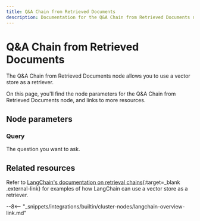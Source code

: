 ```yaml
---
title: Q&A Chain from Retrieved Documents
description: Documentation for the Q&A Chain from Retrieved Documents node in n8n, a workflow automation platform. Includes details of operations and configuration, and links to examples and credentials information.
---
```


# Q&A Chain from Retrieved Documents

The Q&A Chain from Retrieved Documents node allows you to use a vector store as a retriever.

On this page, you'll find the node parameters for the Q&A Chain from Retrieved Documents node, and links to more resources.

<!--
!!! note "Examples and templates"
	For usage examples and templates to help you get started, refer to n8n's [LangChain integrations](https://n8n.io/integrations/langchain/){:target=_blank .external-link} page.
-->
	
## Node parameters

### Query

The question you want to ask.

## Related resources

<!--
View [example workflows and related content](https://n8n.io/integrations/langchain/){:target=_blank .external-link} on n8n's website.
-->

Refer to [LangChain's documentation on retrieval chains](https://js.langchain.com/docs/modules/chains/popular/vector_db_qa){:target=_blank .external-link} for examples of how LangChain can use a vector store as a retriever.

--8<-- "_snippets/integrations/builtin/cluster-nodes/langchain-overview-link.md"
